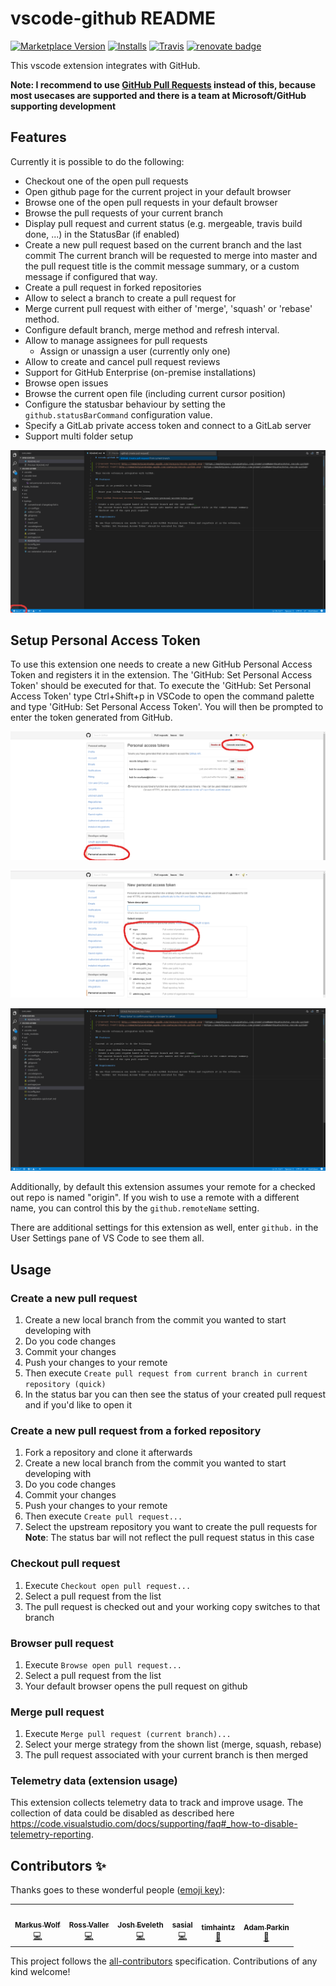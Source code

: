 # vscode-github README

[![Marketplace Version](https://vsmarketplacebadge.apphb.com/version/knisterpeter.vscode-github.svg)](https://marketplace.visualstudio.com/items?itemName=KnisterPeter.vscode-github)
[![Installs](https://vsmarketplacebadge.apphb.com/installs/knisterpeter.vscode-github.svg)](https://marketplace.visualstudio.com/items?itemName=KnisterPeter.vscode-github)
[![Travis](https://img.shields.io/travis/KnisterPeter/vscode-github.svg)](https://travis-ci.org/KnisterPeter/vscode-github)
[![renovate badge](https://img.shields.io/badge/renovate-enabled-brightgreen.svg)](https://renovateapp.com/)

This vscode extension integrates with GitHub.

**Note: I recommend to use [GitHub Pull Requests](https://marketplace.visualstudio.com/items?itemName=GitHub.vscode-pull-request-github) instead of this, because most usecases are supported and there is a team at Microsoft/GitHub supporting development**

## Features

Currently it is possible to do the following:

- Checkout one of the open pull requests
- Open github page for the current project in your default browser
- Browse one of the open pull requests in your default browser
- Browse the pull requests of your current branch
- Display pull request and current status (e.g. mergeable, travis build done, ...) in the StatusBar (if enabled)
- Create a new pull request based on the current branch and the last commit
  The current branch will be requested to merge into master and the pull request title is the commit message summary, or a custom message if configured that way.
- Create a pull request in forked repositories
- Allow to select a branch to create a pull request for
- Merge current pull request with either of 'merge', 'squash' or 'rebase' method.
- Configure default branch, merge method and refresh interval.
- Allow to manage assignees for pull requests
  - Assign or unassign a user (currently only one)
- Allow to create and cancel pull request reviews
- Support for GitHub Enterprise (on-premise installations)
- Browse open issues
- Browse the current open file (including current cursor position)
- Configure the statusbar behaviour by setting the `github.statusBarCommand` configuration value.
- Specify a GitLab private access token and connect to a GitLab server
- Support multi folder setup

![Create pull request](images/create-pull-request.png)

## Setup Personal Access Token

To use this extension one needs to create a new GitHub Personal Access Token and registers it in the extension.
The 'GitHub: Set Personal Access Token' should be executed for that.
To execute the 'GitHub: Set Personal Access Token' type Ctrl+Shift+p in VSCode to open the command palette and type 'GitHub: Set Personal Access Token'. You will then be prompted to enter the token generated from GitHub.

![GitHub Personal Access Token](images/github-personal-access-token.png)

![GitHub Personal Access Token](images/github-personal-access-token2.png)

![Set GitHub Personal Access Token](images/set-personal-access-token.png)

Additionally, by default this extension assumes your remote for a checked out repo is named "origin". If
you wish to use a remote with a different name, you can control this by the `github.remoteName` setting.

There are additional settings for this extension as well, enter `github.` in the User Settings pane of
VS Code to see them all.

## Usage

### Create a new pull request

1. Create a new local branch from the commit you wanted to start developing with
1. Do you code changes
1. Commit your changes
1. Push your changes to your remote
1. Then execute `Create pull request from current branch in current repository (quick)`
1. In the status bar you can then see the status of your created pull request and if you'd like to open it

### Create a new pull request from a forked repository

1. Fork a repository and clone it afterwards
1. Create a new local branch from the commit you wanted to start developing with
1. Do you code changes
1. Commit your changes
1. Push your changes to your remote
1. Then execute `Create pull request...`
1. Select the upstream repository you want to create the pull requests for
   **Note**: The status bar will not reflect the pull request status in this case

### Checkout pull request

1. Execute `Checkout open pull request...`
1. Select a pull request from the list
1. The pull request is checked out and your working copy switches to that branch

### Browser pull request

1. Execute `Browse open pull request...`
1. Select a pull request from the list
1. Your default browser opens the pull request on github

### Merge pull request

1. Execute `Merge pull request (current branch)...`
1. Select your merge strategy from the shown list (merge, squash, rebase)
1. The pull request associated with your current branch is then merged

### Telemetry data (extension usage)

This extension collects telemetry data to track and improve usage.
The collection of data could be disabled as described here <https://code.visualstudio.com/docs/supporting/faq#_how-to-disable-telemetry-reporting>.

## Contributors ✨

Thanks goes to these wonderful people ([emoji key](https://allcontributors.org/docs/en/emoji-key)):

<!-- ALL-CONTRIBUTORS-LIST:START - Do not remove or modify this section -->
<!-- prettier-ignore-start -->
<!-- markdownlint-disable -->
<table>
  <tr>
    <td align="center"><a href="https://about.me/knisterpeter"><img src="https://avatars.githubusercontent.com/u/327445?v=4?s=100" width="100px;" alt=""/><br /><sub><b>Markus Wolf</b></sub></a><br /><a href="https://github.com/KnisterPeter/vscode-github/commits?author=KnisterPeter" title="Code">💻</a></td>
    <td align="center"><a href="https://valler.dev/"><img src="https://avatars.githubusercontent.com/u/3588000?v=4?s=100" width="100px;" alt=""/><br /><sub><b>Ross Valler</b></sub></a><br /><a href="https://github.com/KnisterPeter/vscode-github/commits?author=RossValler" title="Code">💻</a></td>
    <td align="center"><a href="https://github.com/jeveleth"><img src="https://avatars.githubusercontent.com/u/305137?v=4?s=100" width="100px;" alt=""/><br /><sub><b>Josh Eveleth</b></sub></a><br /><a href="https://github.com/KnisterPeter/vscode-github/commits?author=jeveleth" title="Code">💻</a></td>
    <td align="center"><a href="https://github.com/sasial-dev"><img src="https://avatars.githubusercontent.com/u/44125644?v=4?s=100" width="100px;" alt=""/><br /><sub><b>sasial</b></sub></a><br /><a href="https://github.com/KnisterPeter/vscode-github/commits?author=sasial-dev" title="Code">💻</a></td>
    <td align="center"><a href="https://www.timhaintz.com.au/"><img src="https://avatars.githubusercontent.com/u/19178488?v=4?s=100" width="100px;" alt=""/><br /><sub><b>timhaintz</b></sub></a><br /><a href="https://github.com/KnisterPeter/vscode-github/commits?author=timhaintz" title="Documentation">📖</a></td>
    <td align="center"><a href="https://www.codependentcodr.com/"><img src="https://avatars.githubusercontent.com/u/414933?v=4?s=100" width="100px;" alt=""/><br /><sub><b>Adam Parkin</b></sub></a><br /><a href="https://github.com/KnisterPeter/vscode-github/commits?author=pzelnip" title="Documentation">📖</a></td>
  </tr>
</table>

<!-- markdownlint-restore -->
<!-- prettier-ignore-end -->

<!-- ALL-CONTRIBUTORS-LIST:END -->

This project follows the [all-contributors](https://github.com/all-contributors/all-contributors) specification. Contributions of any kind welcome!
